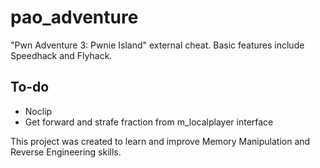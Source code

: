 # pao_adventure

"Pwn Adventure 3: Pwnie Island" external cheat. Basic features include Speedhack and Flyhack.

## To-do

- Noclip
- Get forward and strafe fraction from m_localplayer interface

This project was created to learn and improve Memory Manipulation and Reverse Engineering skills.
